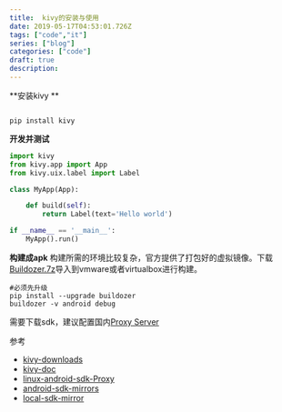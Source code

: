```yaml
---
title:  kivy的安装与使用
date: 2019-05-17T04:53:01.726Z
tags: ["code","it"]
series: ["blog"]
categories: ["code"]
draft: true
description:
---
```


**安装kivy **
```shell

pip install kivy
```

**开发并测试**
```python
import kivy
from kivy.app import App
from kivy.uix.label import Label

class MyApp(App):

    def build(self):
        return Label(text='Hello world')

if __name__ == '__main__':
    MyApp().run()
```

**构建成apk**
构建所需的环境比较复杂，官方提供了打包好的虚拟镜像。下载[Buildozer.7z](https://kivy.org/downloads/android/)导入到vmware或者virtualbox进行构建。     
```shell
#必须先升级
pip install --upgrade buildozer
buildozer -v android debug
```

需要下载sdk，建议配置国内[Proxy Server](http://mirrors.zzu.edu.cn/wiki/android.html)

参考  
- [kivy-downloads](https://kivy.org/downloads/)
- [kivy-doc](https://kivy.org/doc/stable/gettingstarted/intro.html#)
- [linux-android-sdk-Proxy](https://stackoverflow.com/questions/10634202/android-sdk-manager-proxy-settings-in-linux)
- [android-sdk-mirrors](https://github.com/renfeng/android-repository/wiki/Known-Mirrors)
- [local-sdk-mirror](https://www.koorka.com/wiki/How_to_setup_a_local_Android_SDK_repository_mirror)